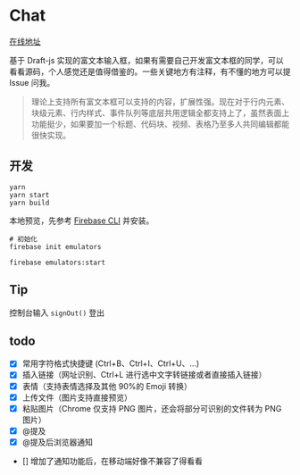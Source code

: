 # Chat

[在线地址](https://chat.jaceyi.com/)

基于 Draft-js 实现的富文本输入框，如果有需要自己开发富文本框的同学，可以看看源码，个人感觉还是值得借鉴的。一些关键地方有注释，有不懂的地方可以提 Issue 问我。

> 理论上支持所有富文本框可以支持的内容，扩展性强。现在对于行内元素、块级元素、行内样式、事件队列等底层共用逻辑全都支持上了，虽然表面上功能挺少，如果要加一个标题、代码块、视频、表格乃至多人共同编辑都能很快实现。

## 开发

```shell
yarn
yarn start
yarn build
```

本地预览，先参考 [Firebase CLI](https://firebase.google.com/docs/cli?authuser=0#install_the_firebase_cli) 并安装。

```shell
# 初始化
firebase init emulators

firebase emulators:start
```

## Tip

控制台输入 `signOut()` 登出

## todo

- [x] 常用字符格式快捷键 (Ctrl+B、Ctrl+I、Ctrl+U、...)
- [x] 插入链接（网址识别、Ctrl+L 进行选中文字转链接或者直接插入链接）
- [x] 表情（支持表情选择及其他 90%的 Emoji 转换）
- [x] 上传文件（图片支持直接预览）
- [x] 粘贴图片（Chrome 仅支持 PNG 图片，还会将部分可识别的文件转为 PNG 图片）
- [x] @提及
- [x] @提及后浏览器通知
- [] 增加了通知功能后，在移动端好像不兼容了得看看
